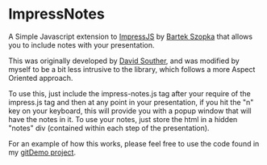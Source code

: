 ImpressNotes
============

A Simple Javascript extension to [ImpressJS](https://github.com/bartaz/impress.js "ImpressJs") by [Bartek Szopka](https://github.com/bartaz "Bartek Szopka") that allows you to include notes with 
your presentation.

This was originally developed by [David Souther](https://github.com/DavidSouther "David Souther"), and was modified by myself to be a bit
less intrusive to the library, which follows a more Aspect Oriented approach.

To use this, just include the impress-notes.js tag after your require of the impress.js tag and then at any point in your
presentation, if you hit the "n" key on your keyboard, this will provide you with a popup window
that will have the notes in it.  To use your notes, just store the html in a hidden "notes" div (contained 
within each step of the presentation).

For an example of how this works, please feel free to use the code found in my [gitDemo project](https://github.com/jlgrock/gitDemo "Git Demo").
